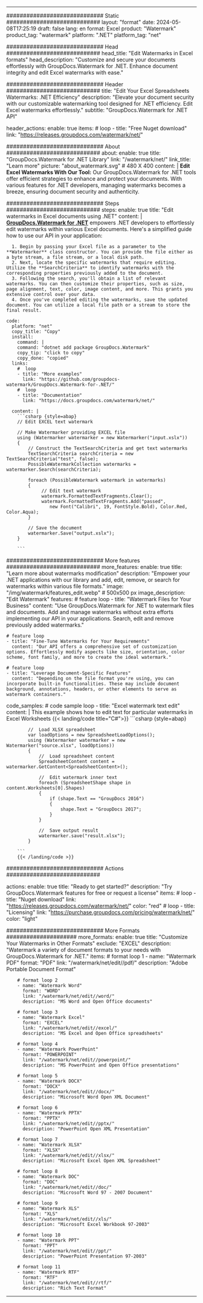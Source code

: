 
---
############################# Static ############################
layout: "format"
date:  2024-05-08T17:25:19
draft: false
lang: en
format: Excel
product: "Watermark"
product_tag: "watermark"
platform: ".NET"
platform_tag: "net"

############################# Head ############################
head_title: "Edit Watermarks in Excel formats"
head_description: "Customize and secure your documents effortlessly with GroupDocs.Watermark for .NET. Enhance document integrity and edit Excel watermarks with ease."

############################# Header ############################
title: "Edit Your Excel Spreadsheets Watermarks: .NET Efficiency" 
description: "Elevate your document security with our customizable watermarking tool designed for .NET efficiency. Edit Excel watermarks effortlessly."
subtitle: "GroupDocs.Watermark for .NET API" 

header_actions:
  enable: true
  items:
    #  loop
    - title: "Free Nuget download"
      link: "https://releases.groupdocs.com/watermark/net/"
      
############################# About ############################
about:
    enable: true
    title: "GroupDocs.Watermark for .NET Library"
    link: "/watermark/net/"
    link_title: "Learn more"
    picture: "about_watermark.svg" # 480 X 400
    content: |
       **Edit Excel Watermarks With Our Tool:** Our GroupDocs.Watermark for .NET tools offer efficient strategies to enhance and protect your documents. With various features for .NET developers, managing watermarks becomes a breeze, ensuring document security and authenticity.

############################# Steps ############################
steps:
    enable: true
    title: "Edit watermarks in Excel documents using .NET"
    content: |
      **[GroupDocs.Watermark for .NET](https://products.groupdocs.com/watermark/net/)** empowers .NET developers to effortlessly edit watermarks within various Excel documents. Here's a simplified guide how to use our API in your application:
      
      1. Begin by passing your Excel file as a parameter to the **Watermarker** class constructor. You can provide the file either as a byte stream, a file stream, or a local disk path.
      2. Next, locate the specific watermarks that require editing. Utilize the **SearchCriteria** to identify watermarks with the corresponding properties previously added to the document.
      3. Following the search, you'll obtain a list of relevant watermarks. You can then customize their properties, such as size, page alignment, text, color, image content, and more. This grants you extensive control over your data.
      4. Once you've completed editing the watermarks, save the updated document. You can utilize a local file path or a stream to store the final result.
   
    code:
      platform: "net"
      copy_title: "Copy"
      install:
        command: |
        command: "dotnet add package GroupDocs.Watermark"
        copy_tip: "click to copy"
        copy_done: "copied"
      links:
        #  loop
        - title: "More examples"
          link: "https://github.com/groupdocs-watermark/GroupDocs.Watermark-for-.NET/"
        #  loop
        - title: "Documentation"
          link: "https://docs.groupdocs.com/watermark/net/"
          
      content: |
        ```csharp {style=abap}
        // Edit EXCEL text watermark

        // Make Watermarker providing EXCEL file
        using (Watermarker watermarker = new Watermarker("input.xslx"))
        {
            // Construct the TextSearchCriteria and get text watermarks
            TextSearchCriteria searchCriteria = new TextSearchCriteria("test", false);
            PossibleWatermarkCollection watermarks = watermarker.Search(searchCriteria);

            foreach (PossibleWatermark watermark in watermarks)
            {
                 // Edit text watermark
                 watermark.FormattedTextFragments.Clear();
                 watermark.FormattedTextFragments.Add("passed", 
                    new Font("Calibri", 19, FontStyle.Bold), Color.Red, Color.Aqua);
            }

            // Save the document
            watermarker.Save("output.xslx");
        }
        
        ```            

############################# More features ############################
more_features:
  enable: true
  title: "Learn more about watermarks modification"
  description: "Empower your .NET applications with our library and add, edit, remove, or search for watermarks within various file formats."
  image: "/img/watermark/features_edit.webp" # 500x500 px
  image_description: "Edit Watermark"
  features:
    # feature loop
    - title: "Watermark Files for Your Business"
      content: "Use GroupDocs.Watermark for .NET to watermark files and documents. Add and manage watermarks without extra efforts implementing our API in your applications. Search, edit and remove previously added watermarks."

    # feature loop
    - title: "Fine-Tune Watermarks for Your Requirements"
      content: "Our API offers a comprehensive set of customization options. Effortlessly modify aspects like size, orientation, color scheme, font family, and more to create the ideal watermark."

    # feature loop
    - title: "Leverage Document-Specific Features"
      content: "Depending on the file format you're using, you can incorporate built-in functionalities. These may include document background, annotations, headers, or other elements to serve as watermark containers."
      
  code_samples:
    # code sample loop
    - title: "Excel watermark text edit"
      content: |
        This example shows how to edit text for particular watermarks in Excel Worksheets
        {{< landing/code title="C#">}}
        ```csharp {style=abap}
        
            //  Load XLSX spreadsheet
            var loadOptions = new SpreadsheetLoadOptions();
            using (Watermarker watermarker = new Watermarker("source.xlsx", loadOptions))
            {
                //  Load spreadsheet content
                SpreadsheetContent content = watermarker.GetContent<SpreadsheetContent>();

                //  Edit watermark inner text
                foreach (SpreadsheetShape shape in content.Worksheets[0].Shapes)
                {
                    if (shape.Text == "GroupDocs 2016")
                    {
                        shape.Text = "GroupDocs 2017";
                    }
                }

                //  Save output result
                watermarker.save("result.xlsx");
            }

        ```
        {{< /landing/code >}}


############################# Actions ############################

actions:
  enable: true
  title: "Ready to get started?"
  description: "Try GroupDocs.Watermark features for free or request a license"
  items:
    #  loop
    - title: "Nuget download"
      link: "https://releases.groupdocs.com/watermark/net/"
      color: "red"
        #  loop
    - title: "Licensing"
      link: "https://purchase.groupdocs.com/pricing/watermark/net/"
      color: "light"


############################# More Formats #####################
more_formats:
    enable: true
    title: "Customize Your Watermarks in Other Formats"
    exclude: "EXCEL"
    description: "Watermark a variety of document formats to your needs with GroupDocs.Watermark for .NET."
    items: 
        # format loop 1
        - name: "Watermark PDF"
          format: "PDF"
          link: "/watermark/net/edit//pdf/"
          description: "Adobe Portable Document Format"

        # format loop 2
        - name: "Watermark Word"
          format: "WORD"
          link: "/watermark/net/edit//word/"
          description: "MS Word and Open Office documents"
          
        # format loop 3
        - name: "Watermark Excel"
          format: "EXCEL"
          link: "/watermark/net/edit//excel/"
          description: "MS Excel and Open Office spreadsheets"

        # format loop 4
        - name: "Watermark PowerPoint"
          format: "POWERPOINT"
          link: "/watermark/net/edit//powerpoint/"
          description: "MS PowerPoint and Open Office presentations"

        # format loop 5
        - name: "Watermark DOCX"
          format: "DOCX"
          link: "/watermark/net/edit//docx/"
          description: "Microsoft Word Open XML Document"
          
        # format loop 6
        - name: "Watermark PPTX"
          format: "PPTX"
          link: "/watermark/net/edit//pptx/"
          description: "PowerPoint Open XML Presentation"
          
        # format loop 7
        - name: "Watermark XLSX"
          format: "XLSX"
          link: "/watermark/net/edit//xlsx/"
          description: "Microsoft Excel Open XML Spreadsheet"

        # format loop 8
        - name: "Watermark DOC"
          format: "DOC"
          link: "/watermark/net/edit//doc/"
          description: "Microsoft Word 97 - 2007 Document"

        # format loop 9
        - name: "Watermark XLS"
          format: "XLS"
          link: "/watermark/net/edit//xls/"
          description: "Microsoft Excel Workbook 97-2003"

        # format loop 10
        - name: "Watermark PPT"
          format: "PPT"
          link: "/watermark/net/edit//ppt/"
          description: "PowerPoint Presentation 97-2003"

        # format loop 11
        - name: "Watermark RTF"
          format: "RTF"
          link: "/watermark/net/edit//rtf/"
          description: "Rich Text Format"

---